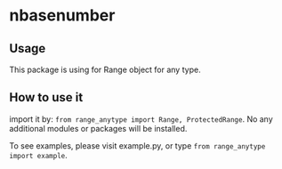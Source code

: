 # nbasenumber

## Usage

This package is using for Range object for any type.

## How to use it

import it by: `from range_anytype import Range, ProtectedRange`. No any additional modules or packages will be installed.

To see examples, please visit example.py, or type `from range_anytype import example`.

